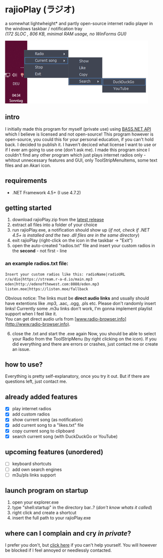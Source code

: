 # rajioPlay (ラジオ)
a somewhat lightwheight* and partly open-source internet radio player in the windows taskbar / notification tray <br />
*(172 SLOC , 806 KB, minimal RAM usage, no WinForms GUI)*

![Rajio in my notification tray](https://raw.githubusercontent.com/oppollon/rajioPlay/master/rajosc.PNG)

## intro
I initially made this program for myself (private use) using [BASS.NET API](http://www.bass.radio42.com/) which I believe is licensed and not open-source! This program however is open-source, you could this for your personal education, if you can't hold back. I decided to publish it. I haven't deciced what license I want to use or if I ever am going to use one (don't ask me).
I made this program since I couldn't find any other program which just plays internet radios only - whitout unnecessary features and GUI, only ToolStripMenuItems, some text files and an Akari icon.

## requirements
- .NET Framework 4.5+ (I use 4.7.2)

## getting started
1. download rajioPlay.zip from the [latest release](https://github.com/oppollon/rajioPlay/releases/latest)
2. extract all files into a folder of your choice
3. run rajioPlay.exe, a notification should show up (*if not, check if .NET 4.5+ is installed and the two .dll files are in the same directory*)
4. exit rajioPlay (right-click on the icon in the taskbar -> "Exit")
5. open the auto-created "radios.txt" file and insert your custom radios in the **second** - not first - line

### an example radios.txt file:

```
Insert your custom radios like this: radioName|radioURL
r/a/dio|https://stream.r-a-d.io/main.mp3
eden|http://edenofthewest.com:8080/eden.mp3
listen.moe|https://listen.moe/fallback
```
Obvious notice: The links must be **direct audio links** and usually should have extentions like .mp3, .aac, .ogg, .pls etc. Please don't randomly insert links! Currently some .m3u links don't work, I'm gonna implement playlist support when I feel like it.<br />
You can get direct audio urls from [www.radio-browser.info](http://www.radio-browser.info).

6. close the .txt and start the .exe again
Now, you should be able to select your Radio from the ToolStripMenu (by right clicking on the icon).
If you did everything and there are errors or crashes, just contact me or create an issue.

## how to use?
Everything is pretty self-explanatory, once you try it out. But if there are questions left, just contact me.

## already added features
- [x] play internet radios
- [x] add custom radios
- [x] show current song (as notification)
- [x] add current song to a "likes.txt" file
- [x] copy current song to clipboard
- [x] search current song (with DuckDuckGo or YouTube)

## upcoming features (unordered)
- [ ] keyboard shortcuts
- [ ] add own search engines
- [ ] m3u/pls links support

## launch program on startup
1. open your explorer.exe
2. type "shell:startup" in the directory bar..? (*don't know whats it called*)
3. right click and create a shortcut
4. insert the full path to your rajioPlay.exe

## where can I complain and cry *in private*?
I prefer you don't, but [click here](mailto:tatomete@rptonmail.com) if you can't help yourself. You will however be blocked if I feel annoyed or needlessly contacted.
